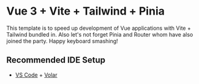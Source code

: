 # Vue 3 + Vite + Tailwind + Pinia

This template is to speed up development of Vue applications with Vite + Tailwind bundled in. Also let's not forget Pinia and Router whom have also joined the party. Happy keyboard smashing!

## Recommended IDE Setup

- [VS Code](https://code.visualstudio.com/) + [Volar](https://marketplace.visualstudio.com/items?itemName=Vue.volar)
